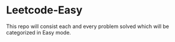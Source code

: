 # Leetcode-Easy
This repo will consist each and every problem solved which will be categorized in Easy mode.
